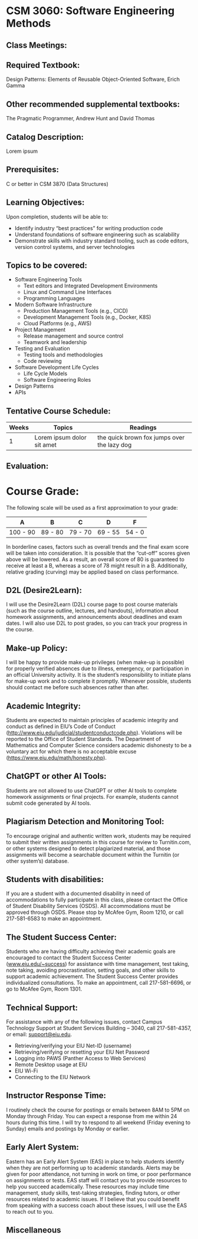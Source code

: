 # CSM 3060: Software Engineering Methods

## Class Meetings:


## Required Textbook:
Design Patterns: Elements of Reusable Object-Oriented Software, Erich Gamma

## Other recommended supplemental textbooks:
The Pragmatic Programmer, Andrew Hunt and David Thomas

## Catalog Description:
Lorem ipsum

## Prerequisites:
C or better in CSM 3870 (Data Structures)

## Learning Objectives:
Upon completion, students will be able to:
- Identify industry “best practices” for writing production code
-	Understand foundations of software engineering such as scalability
-	Demonstrate skills with industry standard tooling, such as code editors, version control systems, and server technologies

## Topics to be covered:
- Software Engineering Tools
  - Text editors and Integrated Development Environments
  - Linux and Command Line Interfaces
  - Programming Languages
- Modern Software Infrastructure
  - Production Management Tools (e.g., CICD)
  - Development Management Tools (e.g., Docker, K8S)
  - Cloud Platforms (e.g., AWS)
- Project Management
  - Release management and source control
  - Teamwork and leadership
- Testing and Evaluation
  -	Testing tools and methodologies
  - Code reviewing
- Software Development Life Cycles
  - Life Cycle Models
  - Software Engineering Roles
- Design Patterns
-	APIs

## Tentative Course Schedule:
| Weeks | Topics | Readings |
| - | - | - |
| 1 | Lorem ipsum dolor sit amet | the quick brown fox jumps over the lazy dog |

## Evaluation:

# Course Grade:
The following scale will be used as a first approximation to your grade:

| A | B | C | D | F |
| - | - | - | - | - |
| 100 - 90 | 89 - 80 | 79 - 70 | 69 - 55 | 54 - 0 |

In borderline cases, factors such as overall trends and the final exam score will be taken into consideration. It is possible that the “cut-off” scores given above will be lowered. As a result, an overall score of 80 is guaranteed to receive at least a B, whereas a score of 78 might result in a B. Additionally, relative grading (curving) may be applied based on class performance.

## D2L (Desire2Learn):
I will use the Desire2Learn (D2L) course page to post course materials (such as the course outline, lectures, and handouts), information about homework assignments, and announcements about deadlines and exam dates.
I will also use D2L to post grades, so you can track your progress in the course.

## Make-up Policy:
I will be happy to provide make-up privileges (when make-up is possible) for properly verified absences due to illness, emergency, or participation in an official University activity.
It is the student’s responsibility to initiate plans for make-up work and to complete it promptly.
Whenever possible, students should contact me before such absences rather than after.

## Academic Integrity:
Students are expected to maintain principles of academic integrity and conduct as defined in EIU’s Code of Conduct (http://www.eiu.edu/judicial/studentconductcode.php).
Violations will be reported to the Office of Student Standards.
The Department of Mathematics and Computer Science considers academic dishonesty to be a voluntary act for which there is no acceptable excuse (https://www.eiu.edu/math/honesty.php).

## ChatGPT or other AI Tools:
Students are not allowed to use ChatGPT or other AI tools to complete homework assignments or final projects.
For example, students cannot submit code generated by AI tools.

## Plagiarism Detection and Monitoring Tool:
To encourage original and authentic written work, students may be required to submit their written assignments in this course for review to Turnitin.com, or other systems designed to detect plagiarized material, and those assignments will become a searchable document within the Turnitin (or other system’s) database.

## Students with disabilities:
If you are a student with a documented disability in need of accommodations to fully participate in this class, please contact the Office of Student Disability Services (OSDS).
All accommodations must be approved through OSDS.
Please stop by McAfee Gym, Room 1210, or call 217-581-6583 to make an appointment.

## The Student Success Center:
Students who are having difficulty achieving their academic goals are encouraged to contact the Student Success Center (www.eiu.edu/~success) for assistance with time management, test taking, note taking, avoiding procrastination, setting goals, and other skills to support academic achievement.
The Student Success Center provides individualized consultations.
To make an appointment, call 217-581-6696, or go to McAfee Gym, Room 1301.

## Technical Support:
For assistance with any of the following issues, contact Campus Technology Support at Student Services Building – 3040, call 217-581-4357, or email: support@eiu.edu.
- Retrieving/verifying your EIU Net-ID (username)
-	Retrieving/verifying or resetting your EIU Net Password
-	Logging into PAWS (Panther Access to Web Services)
-	Remote Desktop usage at EIU
-	EIU Wi-Fi
-	Connecting to the EIU Network

## Instructor Response Time:
I routinely check the course for postings or emails between 8AM to 5PM on Monday through Friday.
You can expect a response from me within 24 hours during this time.
I will try to respond to all weekend (Friday evening to Sunday) emails and postings by Monday or earlier.

## Early Alert System:
Eastern has an Early Alert System (EAS) in place to help students identify when they are not performing up to academic standards.
Alerts may be given for poor attendance, not turning in work on time, or poor performance on assignments or tests.
EAS staff will contact you to provide resources to help you succeed academically.
These resources may include time management, study skills, test-taking strategies, finding tutors, or other resources related to academic issues.
If I believe that you could benefit from speaking with a success coach about these issues, I will use the EAS to reach out to you.

## Miscellaneous
